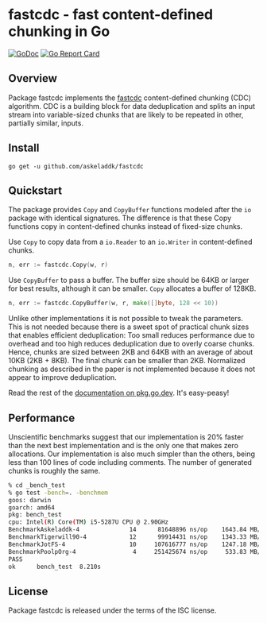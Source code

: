 # fastcdc - fast content-defined chunking in Go

[![GoDoc](https://godoc.org/github.com/askeladdk/fastcdc?status.png)](https://godoc.org/github.com/askeladdk/fastcdc)
[![Go Report Card](https://goreportcard.com/badge/github.com/askeladdk/fastcdc)](https://goreportcard.com/report/github.com/askeladdk/fastcdc)

## Overview

Package fastcdc implements the [fastcdc](https://www.usenix.org/system/files/conference/atc16/atc16-paper-xia.pdf) content-defined chunking (CDC) algorithm. CDC is a building block for data deduplication and splits an input stream into variable-sized chunks that are likely to be repeated in other, partially similar, inputs.

## Install

```
go get -u github.com/askeladdk/fastcdc
```

## Quickstart

The package provides `Copy` and `CopyBuffer` functions modeled after the `io` package with identical signatures. The difference is that these Copy functions copy in content-defined chunks instead of fixed-size chunks.

Use `Copy` to copy data from a `io.Reader` to an `io.Writer` in content-defined chunks.

```go
n, err := fastcdc.Copy(w, r)
```

Use `CopyBuffer` to pass a buffer. The buffer size should be 64KB or larger for best results, although it can be smaller. `Copy` allocates a buffer of 128KB.

```go
n, err := fastcdc.CopyBuffer(w, r, make([]byte, 128 << 10))
```

Unlike other implementations it is not possible to tweak the parameters. This is not needed because there is a sweet spot of practical chunk sizes that enables efficient deduplication: Too small reduces performance due to overhead and too high reduces deduplication due to overly coarse chunks. Hence, chunks are sized between 2KB and 64KB with an average of about 10KB (2KB + 8KB). The final chunk can be smaller than 2KB. Normalized chunking as described in the paper is not implemented because it does not appear to improve deduplication.

Read the rest of the [documentation on pkg.go.dev](https://godoc.org/github.com/askeladdk/fastcdc). It's easy-peasy!

## Performance

Unscientific benchmarks suggest that our implementation is 20% faster than the next best implementation and is the only one that makes zero allocations. Our implementation is also much simpler than the others, being less than 100 lines of code including comments. The number of generated chunks is roughly the same.

```sh
% cd _bench_test
% go test -bench=. -benchmem
goos: darwin
goarch: amd64
pkg: bench_test
cpu: Intel(R) Core(TM) i5-5287U CPU @ 2.90GHz
BenchmarkAskeladdk-4     	      14	  81648896 ns/op	1643.84 MB/s	     13014 chunks	    9364 B/op	       0 allocs/op
BenchmarkTigerwill90-4   	      12	  99914431 ns/op	1343.33 MB/s	     16027 chunks	   10985 B/op	       1 allocs/op
BenchmarkJotFS-4         	      10	 107616777 ns/op	1247.18 MB/s	     14651 chunks	  131184 B/op	       2 allocs/op
BenchmarkPoolpOrg-4      	       4	 251425674 ns/op	 533.83 MB/s	     14328 chunks	144083696 B/op	   42990 allocs/op
PASS
ok  	bench_test	8.210s
```

## License

Package fastcdc is released under the terms of the ISC license.
